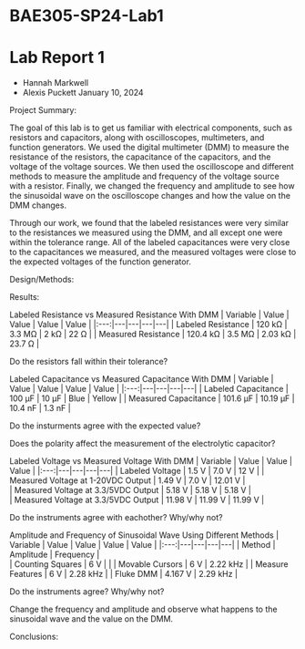 # BAE305-SP24-Lab1
# Lab Report 1

* Hannah Markwell
* Alexis Puckett
January 10, 2024

Project Summary: 

The goal of this lab is to get us familiar with electrical components, such as resistors and capacitors, along with oscilloscopes, multimeters, and function generators. We used the digital multimeter (DMM) to measure the resistance of the resistors, the capacitance of the capacitors, and the voltage of the voltage sources. We then used the oscilloscope and different methods to measure the amplitude and frequency of the voltage source with a resistor. Finally, we changed the frequency and amplitude to see how the sinusoidal wave on the oscilloscope changes and how the value on the DMM changes. 

Through our work, we found that the labeled resistances were very similar to the resistances we measured using the DMM, and all except one were within the tolerance range. All of the labeled capacitances were very close to the capacitances we measured, and the measured voltages were close to the expected voltages of the function generator. 

Design/Methods:

Results:

Labeled Resistance vs Measured Resistance With DMM
| Variable | Value | Value | Value | Value |
|:---:|---|---|---|---|
|   Labeled Resistance    | 120 k&Omega;   |  3.3 M&Omega;  |  2 k&Omega;    |  22 &Omega;   |
|   Measured Resistance   | 120.4 k&Omega; |  3.5 M&Omega;  |  2.03 k&Omega; |  23.7 &Omega; |

Do the resistors fall within their tolerance?


Labeled Capacitance vs Measured Capacitance With DMM
| Variable | Value | Value | Value | Value |
|:---:|---|---|---|---|
|   Labeled Capacitance  | 100 &mu;F   |  10 &mu;F     |  Blue       |  Yellow  |
|   Measured Capacitance | 101.6 &mu;F |  10.19 &mu;F  |  10.4 nF    |  1.3 nF  |

Do the insturments agree with the expected value?

Does the polarity affect the measurement of the electrolytic capacitor?


Labeled Voltage vs Measured Voltage With DMM
| Variable | Value | Value | Value | 
|:---:|---|---|---|---|
|   Labeled Voltage                    | 1.5 V   |  7.0 V   |  12 V    | 
|   Measured Voltage at 1-20VDC Output | 1.49 V  |  7.0 V   |  12.01 V |  
|  Measured Voltage at 3.3/5VDC Output | 5.18 V  |  5.18 V  |  5.18 V  |  
|  Measured Voltage at 3.3/5VDC Output | 11.98 V |  11.99 V |  11.99 V |  

Do the instruments agree with eachother? Why/why not?


Amplitude and Frequency of Sinusoidal Wave Using Different Methods
| Variable | Value | Value | Value | Value |
|:---:|---|---|---|---|
|   Method           | Amplitude  |  Frequency |  
|   Counting Squares | 6 V        |            | 
|   Movable Cursors  | 6 V        |  2.22 kHz  | 
|  Measure Features  | 6 V        |  2.28 kHz  | 
|  Fluke DMM         | 4.167 V    |  2.29 kHz  | 

Do the instruments agree? Why/why not?

Change the frequency and amplitude and observe what happens to the sinusoidal wave and the value on the DMM.


Conclusions:

